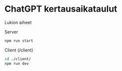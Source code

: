 # ChatGPT kertausaikataulut
Lukion aiheet

Server
```bash
npm run start
```

Client (/client)
```bash
cd ./client/
npm run dev
```
